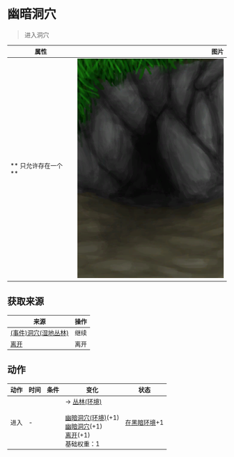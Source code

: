 # 幽暗洞穴  
> 进入洞穴  
  
  属性  |   图片   
 ----  |  ----:   
 ** 只允许存在一个 **  |  ![](Sprite/DarkCaveEntrance.png)   
  
## 获取来源  
来源  |  操作  
----  |  ----  
[(事件)洞穴(湿地丛林)](Event_CaveDarkFound.md)  |  继续  
[离开](DarkCaveExit.md)  |  离开  
## 动作  
动作  |  时间  |  条件  |  变化  |  状态  
----  |  ----  |  ----  |  ----  |  ----  
进入<br>  |  -  |    |  → [丛林(环境)](Env_Jungle.md)<br><br>[幽暗洞穴(环境)](Env_CaveDark.md)(+1)<br>[幽暗洞穴](DarkCave.md)(+1)<br>[离开](DarkCaveExit.md)(+1)<br>基础权重：1<br>  |  [在黑暗环境](InDarkPlace.md)+1  
